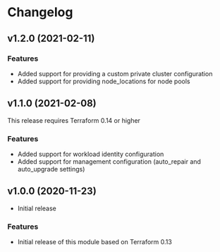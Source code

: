 # Changelog

## v1.2.0 (2021-02-11)

### Features
* Added support for providing a custom private cluster configuration
* Added support for providing node_locations for node pools

## v1.1.0 (2021-02-08)

This release requires Terraform 0.14 or higher

### Features
* Added support for workload identity configuration
* Added support for management configuration (auto_repair and auto_upgrade settings)

## v1.0.0 (2020-11-23)

* Initial release

### Features

* Initial release of this module based on Terraform 0.13
